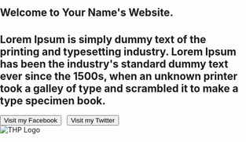 <!DOCTYPE html>
<html>
    <head>
        <title>Your Name's Website</title>
            <style>
        body {
 padding:0;
 margin:0;
} 
            </style
    </head>
<body>
    <section class="hero is-fullheight is-dark">
        <div class="hero-body">
            <div class="container">
            <div class="columns is-vcentered is-centered">
                <div class="column is-6">
                    <div class="block">
                        <h1 class="title is-2">Welcome to Your Name's Website.</h1>
                    </div>
                    <div class="block">
                        <h2 class="subtitle">Lorem Ipsum is simply dummy text of the printing and typesetting industry. Lorem Ipsum has been the industry's standard dummy text ever since the 1500s, when an unknown printer took a galley of type and scrambled it to make a type specimen book.<br>
                        </h2>
                    </div>
                    <div class="block buttons">
                        <a href="https://facebook.com/"><button class="button is-white is-outlined">Visit my Facebook</button></a> &nbsp;
                        <a href="https://twitter.com/"><button class="button is-white is-outlined">Visit my Twitter</button></a>
                    </div>
                </div>
            </div>
            </div>
        </div>
    </section>
    <img src="https://github.com/user-attachments/assets/573f7bfe-895b-4478-a38e-ee3dd0001c0a" alt="THP Logo"
       body
{
 padding:0;
 margin:0;
} 
        >
</body>
</html>
